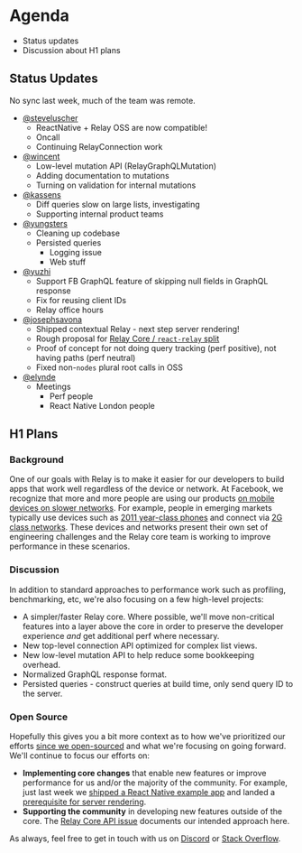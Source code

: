 # Agenda

* Status updates
* Discussion about H1 plans

## Status Updates

No sync last week, much of the team was remote.

* [@steveluscher](https://github.com/steveluscher)
  * ReactNative + Relay OSS are now compatible!
  * Oncall
  * Continuing RelayConnection work
* [@wincent](https://github.com/wincent)
  * Low-level mutation API (RelayGraphQLMutation)
  * Adding documentation to mutations
  * Turning on validation for internal mutations
* [@kassens](https://github.com/kassens)
  * Diff queries slow on large lists, investigating
  * Supporting internal product teams
* [@yungsters](https://github.com/yungsters)
  * Cleaning up codebase
  * Persisted queries
    * Logging issue
    * Web stuff
* [@yuzhi](https://github.com/yuzhi)
  * Support FB GraphQL feature of skipping null fields in GraphQL response
  * Fix for reusing client IDs
  * Relay office hours
* [@josephsavona](https://github.com/josephsavona)
  * Shipped contextual Relay - next step server rendering!
  * Rough proposal for [Relay Core / `react-relay` split](https://github.com/facebook/relay/issues/559)
  * Proof of concept for not doing query tracking (perf positive), not having paths (perf neutral)
  * Fixed non-`nodes` plural root calls in OSS
* [@elynde](https://github.com/elynde)
  * Meetings
    * Perf people
    * React Native London people

## H1 Plans

### Background

One of our goals with Relay is to make it easier for our developers to build apps that work well regardless of the device or network. At Facebook, we recognize that more and more people are using our products [on mobile devices on slower networks](https://newsroom.fb.com/news/2015/10/news-feed-fyi-building-for-all-connectivity/). For example, people in emerging markets typically use devices such as
[2011 year-class phones](https://code.facebook.com/posts/307478339448736/year-class-a-classification-system-for-android/) and connect via [2G class networks](https://code.facebook.com/posts/952628711437136/classes-performance-and-network-segmentation-on-android/). These devices and networks present their own set of engineering challenges and the Relay core team is working to improve performance in these scenarios.

### Discussion

In addition to standard approaches to performance work such as profiling, benchmarking, etc, we're also focusing on a few high-level projects:
- A simpler/faster Relay core. Where possible, we'll move non-critical features into a layer above the core in order to preserve the developer experience *and* get additional perf where necessary.
- New top-level connection API optimized for complex list views.
- New low-level mutation API to help reduce some bookkeeping overhead.
- Normalized GraphQL response format.
- Persisted queries - construct queries at build time, only send query ID to the server.

### Open Source

Hopefully this gives you a bit more context as to how we've prioritized our efforts [since we open-sourced](http://facebook.github.io/react/blog/2015/08/11/relay-technical-preview.html#whats-next) and what we're focusing on going forward. We'll continue to focus our efforts on:
- **Implementing core changes** that enable new features or improve performance for us and/or the majority of the community. For example, just last week we [shipped a React Native example app](https://github.com/facebook/relay/tree/master/examples/TodoMVC) and landed a [prerequisite for server rendering](https://github.com/facebook/relay/issues/558#issuecomment-194302241).
- **Supporting the community** in developing new features outside of the core. The [Relay Core API issue](https://github.com/facebook/relay/issues/559) documents our intended approach here.

As always, feel free to get in touch with us on [Discord](https://discordapp.com/channels/102860784329052160/102861057189490688) or [Stack Overflow](https://stackoverflow.com/questions/tagged/relayjs).

